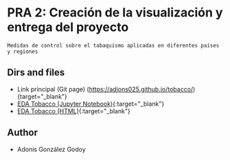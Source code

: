 # PRA 2: Creación de la visualización y entrega del proyecto

    Medidas de control sobre el tabaquismo aplicadas en diferentes países y regiones

## Dirs and files

- Link principal (Git page) (https://adions025.github.io/tobacco/){target="_blank"}
- [EDA Tobacco (Jupyter Notebook)](https://github.com/adions025/tobacco/blob/master/src/tobacco.ipynb){:target="_blank"}
- [EDA Tobacco (HTML)](https://adions025.github.io/){:target="_blank"}

## Author

- Adonis González Godoy